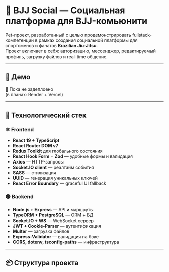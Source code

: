 # 🥋 BJJ Social — Социальная платформа для BJJ-комьюнити

Pet-проект, разработанный с целью продемонстрировать fullstack-компетенции в рамках создания социальной платформы для спортсменов и фанатов **Brazilian Jiu-Jitsu**.  
Проект включает в себя: авторизацию, мессенджер, редактируемый профиль, загрузку файлов и real-time общение.

---

## 🚀 Демо

🚧 Пока не задеплоено  
(в планах: Render + Vercel)

---

## 🧠 Технологический стек

### ⚛️ **Frontend**
- **React 19 + TypeScript**
- **React Router DOM v7**
- **Redux Toolkit** для глобального состояния
- **React Hook Form** + **Zod** — удобные формы и валидация
- **Axios** — HTTP-запросы
- **Socket.IO client** — реалтайм события
- **SASS** — стилизация
- **UUID** — генерация уникальных ключей
- **React Error Boundary** — graceful UI fallback

### 🟢 **Backend**
- **Node.js + Express** — API и маршруты
- **TypeORM + PostgreSQL** — ORM + БД
- **Socket.IO + WS** — WebSocket сервер
- **JWT + Cookie-Parser** — аутентификация
- **Multer** — загрузка файлов
- **Express-Validator** — валидация на бэке
- **CORS, dotenv, tsconfig-paths** — инфраструктура

---

## 📦 Структура проекта
